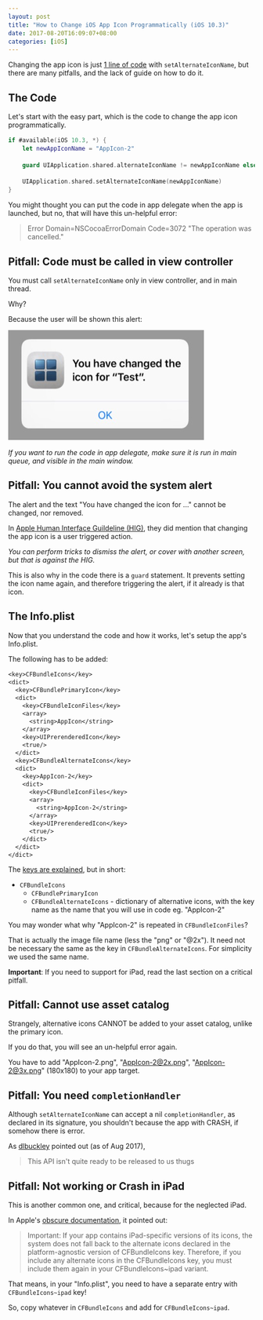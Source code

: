 ```yaml
---
layout: post
title: "How to Change iOS App Icon Programmatically (iOS 10.3)"
date: 2017-08-20T16:09:07+08:00
categories: [iOS]
---
```


Changing the app icon is just [1 line of code](https://developer.apple.com/documentation/uikit/uiapplication/2806818-setalternateiconname) with `setAlternateIconName`, but there are many pitfalls, and the lack of guide on how to do it.

## The Code

Let's start with the easy part, which is the code to change the app icon programmatically.

```swift
if #available(iOS 10.3, *) {
    let newAppIconName = "AppIcon-2"

    guard UIApplication.shared.alternateIconName != newAppIconName else { return }

    UIApplication.shared.setAlternateIconName(newAppIconName)
}
```

You might thought you can put the code in app delegate when the app is launched, but no, that will have this un-helpful error:

> Error Domain=NSCocoaErrorDomain Code=3072 "The operation was cancelled."

## Pitfall: Code must be called in view controller

You must call `setAlternateIconName` only in view controller, and in main thread.

Why?

Because the user will be shown this alert:

![](/images/appicon-change-alert.jpg)

_If you want to run the code in app delegate, make sure it is run in main queue, and visible in the main window._

## Pitfall: You cannot avoid the system alert

The alert and the text "You have changed the icon for ..." cannot be changed, nor removed.

In [Apple Human Interface Guildeline (HIG)](https://developer.apple.com/ios/human-interface-guidelines/graphics/app-icon/), they did mention that changing the app icon is a user triggered action.

_You can perform tricks to dismiss the alert, or cover with another screen, but that is against the HIG._

This is also why in the code there is a `guard` statement. It prevents setting the icon name again, and therefore triggering the alert, if it already is that icon.

## The Info.plist

Now that you understand the code and how it works, let's setup the app's Info.plist.

The following has to be added:

```plist
<key>CFBundleIcons</key>
<dict>
  <key>CFBundlePrimaryIcon</key>
  <dict>
    <key>CFBundleIconFiles</key>
    <array>
      <string>AppIcon</string>
    </array>
    <key>UIPrerenderedIcon</key>
    <true/>
  </dict>
  <key>CFBundleAlternateIcons</key>
  <dict>
    <key>AppIcon-2</key>
    <dict>
      <key>CFBundleIconFiles</key>
      <array>
        <string>AppIcon-2</string>
      </array>
      <key>UIPrerenderedIcon</key>
      <true/>
    </dict>
  </dict>
</dict>
```

The [keys are explained](https://developer.apple.com/library/content/documentation/General/Reference/InfoPlistKeyReference/Articles/CoreFoundationKeys.html#//apple_ref/doc/uid/TP40009249-SW13), but in short:

- `CFBundleIcons`
  - `CFBundlePrimaryIcon`
  - `CFBundleAlternateIcons` - dictionary of alternative icons, with the key name as the name that you will use in code eg. "AppIcon-2"

You may wonder what why "AppIcon-2" is repeated in `CFBundleIconFiles`?

That is actually the image file name (less the "png" or "@2x"). It need not be necessary the same as the key in `CFBundleAlternateIcons`. For simplicity we used the same name.

**Important**: If you need to support for iPad, read the last section on a critical pitfall.

## Pitfall: Cannot use asset catalog

Strangely, alternative icons CANNOT be added to your asset catalog, unlike the primary icon.

If you do that, you will see an un-helpful error again.

You have to add "AppIcon-2.png", "AppIcon-2@2x.png", "AppIcon-2@3x.png" (180x180) to your app target.

## Pitfall: You need `completionHandler`

Although `setAlternateIconName` can accept a nil `completionHandler`, as declared in its signature, you shouldn't because the app with CRASH, if somehow there is error.

As [dlbuckley](https://forums.developer.apple.com/thread/71463) pointed out (as of Aug 2017),

> This API isn't quite ready to be released to us thugs 

## Pitfall: Not working or Crash in iPad

This is another common one, and critical, because for the neglected iPad.

In Apple's [obscure documentation](https://developer.apple.com/library/content/documentation/General/Reference/InfoPlistKeyReference/Articles/CoreFoundationKeys.html#//apple_ref/doc/uid/TP40009249-SW14), it pointed out:

> Important: If your app contains iPad-specific versions of its icons, the system does not fall back to the alternate icons declared in the platform-agnostic version of CFBundleIcons key. Therefore, if you include any alternate icons in the CFBundleIcons key, you must include them again in your CFBundleIcons~ipad variant.

That means, in your "Info.plist", you need to have a separate entry with `CFBundleIcons~ipad` key!

So, copy whatever in `CFBundleIcons` and add for `CFBundleIcons~ipad`.
